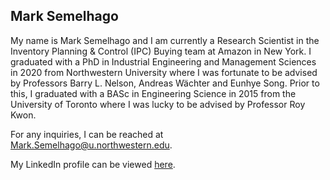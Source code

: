 ## Mark Semelhago

My name is Mark Semelhago and I am currently a Research Scientist in the Inventory Planning & Control (IPC) Buying team at Amazon in New York. I graduated with a PhD in Industrial Engineering and Management Sciences in 2020 from Northwestern University where I was fortunate to be advised by Professors Barry L. Nelson, Andreas W&#228;chter and Eunhye Song. Prior to this, I graduated with a BASc in Engineering Science in 2015 from the University of Toronto where I was lucky to be advised by Professor Roy Kwon.

For any inquiries, I can be reached at <a href = "mailto: Mark.Semelhago@u.northwestern.edu">Mark.Semelhago@u.northwestern.edu</a>.

My LinkedIn profile can be viewed <a href="https://www.linkedin.com/in/mark-semelhago/">here</a>.

